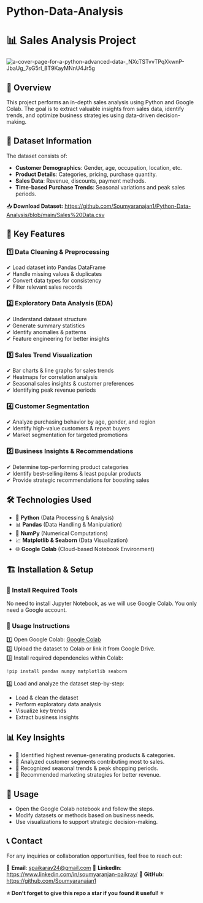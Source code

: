 # Python-Data-Analysis
# 📊 Sales Analysis Project
![a-cover-page-for-a-python-advanced-data-_NXcTSTvvTPqXkwnP-JbaUg_7sG5rI_8T9KayMNnU4Jr5g](https://github.com/user-attachments/assets/bc78fcf8-6b6f-4f4b-9ab2-933ef95a7e8c)

## 📌 Overview
This project performs an in-depth sales analysis using Python and Google Colab. The goal is to extract valuable insights from sales data, identify trends, and optimize business strategies using data-driven decision-making.

## 📂 Dataset Information
The dataset consists of:
- **Customer Demographics**: Gender, age, occupation, location, etc.
- **Product Details**: Categories, pricing, purchase quantity.
- **Sales Data**: Revenue, discounts, payment methods.
- **Time-based Purchase Trends**: Seasonal variations and peak sales periods.

📥 **Download Dataset:** https://github.com/Soumyaranajan1/Python-Data-Analysis/blob/main/Sales%20Data.csv

## 🚀 Key Features
### 1️⃣ Data Cleaning & Preprocessing
✔ Load dataset into Pandas DataFrame  
✔ Handle missing values & duplicates  
✔ Convert data types for consistency  
✔ Filter relevant sales records  

### 2️⃣ Exploratory Data Analysis (EDA)
✔ Understand dataset structure  
✔ Generate summary statistics  
✔ Identify anomalies & patterns  
✔ Feature engineering for better insights  

### 3️⃣ Sales Trend Visualization
✔ Bar charts & line graphs for sales trends  
✔ Heatmaps for correlation analysis  
✔ Seasonal sales insights & customer preferences  
✔ Identifying peak revenue periods  

### 4️⃣ Customer Segmentation
✔ Analyze purchasing behavior by age, gender, and region  
✔ Identify high-value customers & repeat buyers  
✔ Market segmentation for targeted promotions  

### 5️⃣ Business Insights & Recommendations
✔ Determine top-performing product categories  
✔ Identify best-selling items & least popular products  
✔ Provide strategic recommendations for boosting sales  

## 🛠 Technologies Used
- 🐍 **Python** (Data Processing & Analysis)
- 📊 **Pandas** (Data Handling & Manipulation)
- 🔢 **NumPy** (Numerical Computations)
- 📈 **Matplotlib & Seaborn** (Data Visualization)
- 🌐 **Google Colab** (Cloud-based Notebook Environment)

## 🏗 Installation & Setup
### 🔹 Install Required Tools
No need to install Jupyter Notebook, as we will use Google Colab. You only need a Google account.

### 🔹 Usage Instructions
1️⃣ Open Google Colab: [Google Colab](https://colab.research.google.com/)  
2️⃣ Upload the dataset to Colab or link it from Google Drive.  
3️⃣ Install required dependencies within Colab:
   ```python
   !pip install pandas numpy matplotlib seaborn
   ```
4️⃣ Load and analyze the dataset step-by-step:
   - Load & clean the dataset
   - Perform exploratory data analysis
   - Visualize key trends
   - Extract business insights

## 📊 Key Insights
- 🔹 Identified highest revenue-generating products & categories.
- 🔹 Analyzed customer segments contributing most to sales.
- 🔹 Recognized seasonal trends & peak shopping periods.
- 🔹 Recommended marketing strategies for better revenue.

## 📜 Usage
- Open the Google Colab notebook and follow the steps.
- Modify datasets or methods based on business needs.
- Use visualizations to support strategic decision-making.

## 📞 Contact
For any inquiries or collaboration opportunities, feel free to reach out:

📧 **Email**: spaikaray24@gmail.com
🔗 **LinkedIn**: https://www.linkedin.com/in/soumyaranjan-paikray/ 
🐙 **GitHub**: https://github.com/Soumyaranajan1 

**⭐ Don’t forget to give this repo a star if you found it useful! ⭐**

